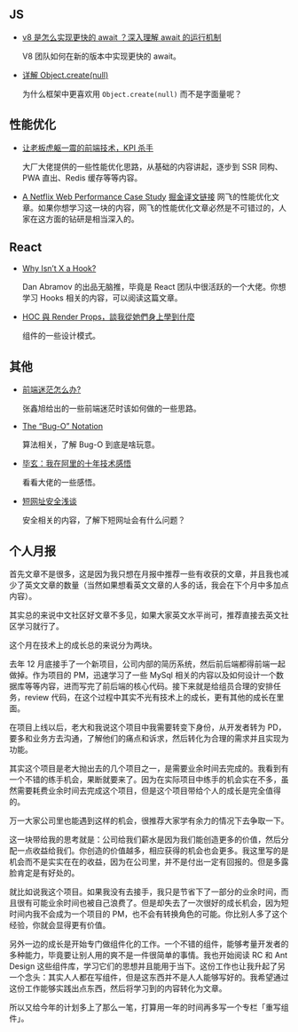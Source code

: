 ## JS

- [v8 是怎么实现更快的 await ？深入理解 await 的运行机制](https://zhuanlan.zhihu.com/p/53944576)

  V8 团队如何在新的版本中实现更快的 await。

- [详解 Object.create(null)](https://juejin.im/post/5acd8ced6fb9a028d444ee4e)

  为什么框架中更喜欢用 `Object.create(null)` 而不是字面量呢？

## 性能优化

- [让老板虎躯一震的前端技术，KPI 杀手](https://juejin.im/post/5c3ff18b6fb9a04a0a5f76aa)

  大厂大佬提供的一些性能优化思路，从基础的内容讲起，逐步到 SSR 同构、PWA 直出、Redis 缓存等等内容。

- [A Netflix Web Performance Case Study](https://medium.com/dev-channel/a-netflix-web-performance-case-study-c0bcde26a9d9)
  [掘金译文链接](https://juejin.im/post/5bf0c5d56fb9a049ec6aa902)
  网飞的性能优化文章。如果你想学习这一块的内容，网飞的性能优化文章必然是不可错过的，人家在这方面的钻研是相当深入的。

## React

- [Why Isn’t X a Hook?](https://overreacted.io/why-isnt-x-a-hook/)

  Dan Abramov 的出品无脑推，毕竟是 React 团队中很活跃的一个大佬。你想学习 Hooks 相关的内容，可以阅读这篇文章。

- [HOC 與 Render Props，談我從她們身上學到什麼](https://medium.com/frochu/hoc-%E8%88%87renderprops-%E8%AB%87%E6%88%91%E5%BE%9E%E5%A5%B9%E5%80%91%E8%BA%AB%E4%B8%8A%E5%AD%B8%E5%88%B0%E4%BB%80%E9%BA%BC-2681ab4cc453?fbclid=IwAR2g7AehClEuVdEcaBU4TYIR4E4E5nxCbfqpqDrF3kDOXram_0ER_u-dSlQ)

  组件的一些设计模式。

## 其他

- [前端迷茫怎么办?](https://www.zhangxinxu.com/life/?p=958)

  张鑫旭给出的一些前端迷茫时该如何做的一些思路。

- [The “Bug-O” Notation](https://overreacted.io/the-bug-o-notation/)

  算法相关，了解 Bug-O 到底是啥玩意。

- [毕玄：我在阿里的十年技术感悟](https://mp.weixin.qq.com/s/xlt_Vexq6x-BSxMA9nC5Ww)

  看看大佬的一些感悟。

- [短网址安全浅谈](https://www.freebuf.com/vuls/186837.html)

  安全相关的内容，了解下短网址会有什么问题？

## 个人月报

首先文章不是很多，这是因为我只想在月报中推荐一些有收获的文章，并且我也减少了英文文章的数量（当然如果想看英文文章的人多的话，我会在下个月中多加点内容）。

其实总的来说中文社区好文章不多见，如果大家英文水平尚可，推荐直接去英文社区学习就行了。

这个月在技术上的成长总的来说分为两块。

去年 12 月底接手了一个新项目，公司内部的简历系统，然后前后端都得前端一起做掉。作为项目的 PM，迅速学习了一些 MySql 相关的内容以及如何设计一个数据库等等内容，进而写完了前后端的核心代码。接下来就是给组员合理的安排任务，review 代码，在这个过程中其实不光有技术上的成长，更有其他的成长在里面。

在项目上线以后，老大和我说这个项目中我需要转变下身份，从开发者转为 PD，要多和业务方去沟通，了解他们的痛点和诉求，然后转化为合理的需求并且实现为功能。

其实这个项目是老大抛出去的几个项目之一，是需要业余时间去完成的。我看到有一个不错的练手机会，果断就要来了。因为在实际项目中练手的机会实在不多，虽然需要耗费业余时间去完成这个项目，但是这个项目带给个人的成长是完全值得的。

万一大家公司里也能遇到这样的机会，很推荐大家学有余力的情况下去争取一下。

这一块带给我的思考就是：公司给我们薪水是因为我们能创造更多的价值，然后分配一点收益给我们。你创造的价值越多，相应获得的机会也会更多。我这里写的是机会而不是实实在在的收益，因为在公司里，并不是付出一定有回报的。但是多露脸肯定是有好处的。

就比如说我这个项目。如果我没有去接手，我只是节省下了一部分的业余时间，而且很有可能业余时间也被自己浪费了。但是却失去了一次很好的成长机会，因为短时间内我不会成为一个项目的 PM，也不会有转换角色的可能。你比别人多了这个经验，你就会显得更有价值。

另外一边的成长是开始专门做组件化的工作。一个不错的组件，能够考量开发者的多种能力，毕竟要让别人用的爽不是一件很简单的事情。我也开始阅读 RC 和 Ant Design 这些组件库，学习它们的思想并且能用于当下。这份工作也让我升起了另一个念头：其实人人都在写组件，但是这东西并不是人人能够写好的。我希望通过这份工作能够实践出点东西，然后将学习到的内容转化为文章。

所以又给今年的计划多上了那么一笔，打算用一年的时间再多写一个专栏「重写组件」。
